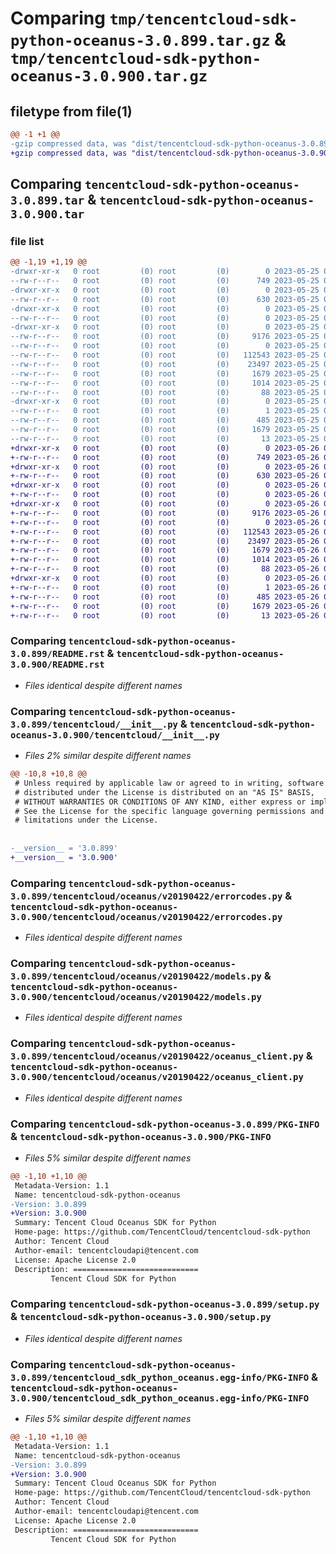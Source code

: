 # Comparing `tmp/tencentcloud-sdk-python-oceanus-3.0.899.tar.gz` & `tmp/tencentcloud-sdk-python-oceanus-3.0.900.tar.gz`

## filetype from file(1)

```diff
@@ -1 +1 @@
-gzip compressed data, was "dist/tencentcloud-sdk-python-oceanus-3.0.899.tar", last modified: Thu May 25 00:32:42 2023, max compression
+gzip compressed data, was "dist/tencentcloud-sdk-python-oceanus-3.0.900.tar", last modified: Fri May 26 02:24:16 2023, max compression
```

## Comparing `tencentcloud-sdk-python-oceanus-3.0.899.tar` & `tencentcloud-sdk-python-oceanus-3.0.900.tar`

### file list

```diff
@@ -1,19 +1,19 @@
-drwxr-xr-x   0 root         (0) root         (0)        0 2023-05-25 00:32:42.000000 tencentcloud-sdk-python-oceanus-3.0.899/
--rw-r--r--   0 root         (0) root         (0)      749 2023-05-25 00:32:41.000000 tencentcloud-sdk-python-oceanus-3.0.899/README.rst
-drwxr-xr-x   0 root         (0) root         (0)        0 2023-05-25 00:32:42.000000 tencentcloud-sdk-python-oceanus-3.0.899/tencentcloud/
--rw-r--r--   0 root         (0) root         (0)      630 2023-05-25 00:32:41.000000 tencentcloud-sdk-python-oceanus-3.0.899/tencentcloud/__init__.py
-drwxr-xr-x   0 root         (0) root         (0)        0 2023-05-25 00:32:42.000000 tencentcloud-sdk-python-oceanus-3.0.899/tencentcloud/oceanus/
--rw-r--r--   0 root         (0) root         (0)        0 2023-05-25 00:32:41.000000 tencentcloud-sdk-python-oceanus-3.0.899/tencentcloud/oceanus/__init__.py
-drwxr-xr-x   0 root         (0) root         (0)        0 2023-05-25 00:32:42.000000 tencentcloud-sdk-python-oceanus-3.0.899/tencentcloud/oceanus/v20190422/
--rw-r--r--   0 root         (0) root         (0)     9176 2023-05-25 00:32:41.000000 tencentcloud-sdk-python-oceanus-3.0.899/tencentcloud/oceanus/v20190422/errorcodes.py
--rw-r--r--   0 root         (0) root         (0)        0 2023-05-25 00:32:41.000000 tencentcloud-sdk-python-oceanus-3.0.899/tencentcloud/oceanus/v20190422/__init__.py
--rw-r--r--   0 root         (0) root         (0)   112543 2023-05-25 00:32:41.000000 tencentcloud-sdk-python-oceanus-3.0.899/tencentcloud/oceanus/v20190422/models.py
--rw-r--r--   0 root         (0) root         (0)    23497 2023-05-25 00:32:41.000000 tencentcloud-sdk-python-oceanus-3.0.899/tencentcloud/oceanus/v20190422/oceanus_client.py
--rw-r--r--   0 root         (0) root         (0)     1679 2023-05-25 00:32:42.000000 tencentcloud-sdk-python-oceanus-3.0.899/PKG-INFO
--rw-r--r--   0 root         (0) root         (0)     1014 2023-05-25 00:32:41.000000 tencentcloud-sdk-python-oceanus-3.0.899/setup.py
--rw-r--r--   0 root         (0) root         (0)       88 2023-05-25 00:32:42.000000 tencentcloud-sdk-python-oceanus-3.0.899/setup.cfg
-drwxr-xr-x   0 root         (0) root         (0)        0 2023-05-25 00:32:42.000000 tencentcloud-sdk-python-oceanus-3.0.899/tencentcloud_sdk_python_oceanus.egg-info/
--rw-r--r--   0 root         (0) root         (0)        1 2023-05-25 00:32:42.000000 tencentcloud-sdk-python-oceanus-3.0.899/tencentcloud_sdk_python_oceanus.egg-info/dependency_links.txt
--rw-r--r--   0 root         (0) root         (0)      485 2023-05-25 00:32:42.000000 tencentcloud-sdk-python-oceanus-3.0.899/tencentcloud_sdk_python_oceanus.egg-info/SOURCES.txt
--rw-r--r--   0 root         (0) root         (0)     1679 2023-05-25 00:32:42.000000 tencentcloud-sdk-python-oceanus-3.0.899/tencentcloud_sdk_python_oceanus.egg-info/PKG-INFO
--rw-r--r--   0 root         (0) root         (0)       13 2023-05-25 00:32:42.000000 tencentcloud-sdk-python-oceanus-3.0.899/tencentcloud_sdk_python_oceanus.egg-info/top_level.txt
+drwxr-xr-x   0 root         (0) root         (0)        0 2023-05-26 02:24:16.000000 tencentcloud-sdk-python-oceanus-3.0.900/
+-rw-r--r--   0 root         (0) root         (0)      749 2023-05-26 02:24:16.000000 tencentcloud-sdk-python-oceanus-3.0.900/README.rst
+drwxr-xr-x   0 root         (0) root         (0)        0 2023-05-26 02:24:16.000000 tencentcloud-sdk-python-oceanus-3.0.900/tencentcloud/
+-rw-r--r--   0 root         (0) root         (0)      630 2023-05-26 02:24:16.000000 tencentcloud-sdk-python-oceanus-3.0.900/tencentcloud/__init__.py
+drwxr-xr-x   0 root         (0) root         (0)        0 2023-05-26 02:24:16.000000 tencentcloud-sdk-python-oceanus-3.0.900/tencentcloud/oceanus/
+-rw-r--r--   0 root         (0) root         (0)        0 2023-05-26 02:24:16.000000 tencentcloud-sdk-python-oceanus-3.0.900/tencentcloud/oceanus/__init__.py
+drwxr-xr-x   0 root         (0) root         (0)        0 2023-05-26 02:24:16.000000 tencentcloud-sdk-python-oceanus-3.0.900/tencentcloud/oceanus/v20190422/
+-rw-r--r--   0 root         (0) root         (0)     9176 2023-05-26 02:24:16.000000 tencentcloud-sdk-python-oceanus-3.0.900/tencentcloud/oceanus/v20190422/errorcodes.py
+-rw-r--r--   0 root         (0) root         (0)        0 2023-05-26 02:24:16.000000 tencentcloud-sdk-python-oceanus-3.0.900/tencentcloud/oceanus/v20190422/__init__.py
+-rw-r--r--   0 root         (0) root         (0)   112543 2023-05-26 02:24:16.000000 tencentcloud-sdk-python-oceanus-3.0.900/tencentcloud/oceanus/v20190422/models.py
+-rw-r--r--   0 root         (0) root         (0)    23497 2023-05-26 02:24:16.000000 tencentcloud-sdk-python-oceanus-3.0.900/tencentcloud/oceanus/v20190422/oceanus_client.py
+-rw-r--r--   0 root         (0) root         (0)     1679 2023-05-26 02:24:16.000000 tencentcloud-sdk-python-oceanus-3.0.900/PKG-INFO
+-rw-r--r--   0 root         (0) root         (0)     1014 2023-05-26 02:24:16.000000 tencentcloud-sdk-python-oceanus-3.0.900/setup.py
+-rw-r--r--   0 root         (0) root         (0)       88 2023-05-26 02:24:16.000000 tencentcloud-sdk-python-oceanus-3.0.900/setup.cfg
+drwxr-xr-x   0 root         (0) root         (0)        0 2023-05-26 02:24:16.000000 tencentcloud-sdk-python-oceanus-3.0.900/tencentcloud_sdk_python_oceanus.egg-info/
+-rw-r--r--   0 root         (0) root         (0)        1 2023-05-26 02:24:16.000000 tencentcloud-sdk-python-oceanus-3.0.900/tencentcloud_sdk_python_oceanus.egg-info/dependency_links.txt
+-rw-r--r--   0 root         (0) root         (0)      485 2023-05-26 02:24:16.000000 tencentcloud-sdk-python-oceanus-3.0.900/tencentcloud_sdk_python_oceanus.egg-info/SOURCES.txt
+-rw-r--r--   0 root         (0) root         (0)     1679 2023-05-26 02:24:16.000000 tencentcloud-sdk-python-oceanus-3.0.900/tencentcloud_sdk_python_oceanus.egg-info/PKG-INFO
+-rw-r--r--   0 root         (0) root         (0)       13 2023-05-26 02:24:16.000000 tencentcloud-sdk-python-oceanus-3.0.900/tencentcloud_sdk_python_oceanus.egg-info/top_level.txt
```

### Comparing `tencentcloud-sdk-python-oceanus-3.0.899/README.rst` & `tencentcloud-sdk-python-oceanus-3.0.900/README.rst`

 * *Files identical despite different names*

### Comparing `tencentcloud-sdk-python-oceanus-3.0.899/tencentcloud/__init__.py` & `tencentcloud-sdk-python-oceanus-3.0.900/tencentcloud/__init__.py`

 * *Files 2% similar despite different names*

```diff
@@ -10,8 +10,8 @@
 # Unless required by applicable law or agreed to in writing, software
 # distributed under the License is distributed on an "AS IS" BASIS,
 # WITHOUT WARRANTIES OR CONDITIONS OF ANY KIND, either express or implied.
 # See the License for the specific language governing permissions and
 # limitations under the License.
 
 
-__version__ = '3.0.899'
+__version__ = '3.0.900'
```

### Comparing `tencentcloud-sdk-python-oceanus-3.0.899/tencentcloud/oceanus/v20190422/errorcodes.py` & `tencentcloud-sdk-python-oceanus-3.0.900/tencentcloud/oceanus/v20190422/errorcodes.py`

 * *Files identical despite different names*

### Comparing `tencentcloud-sdk-python-oceanus-3.0.899/tencentcloud/oceanus/v20190422/models.py` & `tencentcloud-sdk-python-oceanus-3.0.900/tencentcloud/oceanus/v20190422/models.py`

 * *Files identical despite different names*

### Comparing `tencentcloud-sdk-python-oceanus-3.0.899/tencentcloud/oceanus/v20190422/oceanus_client.py` & `tencentcloud-sdk-python-oceanus-3.0.900/tencentcloud/oceanus/v20190422/oceanus_client.py`

 * *Files identical despite different names*

### Comparing `tencentcloud-sdk-python-oceanus-3.0.899/PKG-INFO` & `tencentcloud-sdk-python-oceanus-3.0.900/PKG-INFO`

 * *Files 5% similar despite different names*

```diff
@@ -1,10 +1,10 @@
 Metadata-Version: 1.1
 Name: tencentcloud-sdk-python-oceanus
-Version: 3.0.899
+Version: 3.0.900
 Summary: Tencent Cloud Oceanus SDK for Python
 Home-page: https://github.com/TencentCloud/tencentcloud-sdk-python
 Author: Tencent Cloud
 Author-email: tencentcloudapi@tencent.com
 License: Apache License 2.0
 Description: ============================
         Tencent Cloud SDK for Python
```

### Comparing `tencentcloud-sdk-python-oceanus-3.0.899/setup.py` & `tencentcloud-sdk-python-oceanus-3.0.900/setup.py`

 * *Files identical despite different names*

### Comparing `tencentcloud-sdk-python-oceanus-3.0.899/tencentcloud_sdk_python_oceanus.egg-info/PKG-INFO` & `tencentcloud-sdk-python-oceanus-3.0.900/tencentcloud_sdk_python_oceanus.egg-info/PKG-INFO`

 * *Files 5% similar despite different names*

```diff
@@ -1,10 +1,10 @@
 Metadata-Version: 1.1
 Name: tencentcloud-sdk-python-oceanus
-Version: 3.0.899
+Version: 3.0.900
 Summary: Tencent Cloud Oceanus SDK for Python
 Home-page: https://github.com/TencentCloud/tencentcloud-sdk-python
 Author: Tencent Cloud
 Author-email: tencentcloudapi@tencent.com
 License: Apache License 2.0
 Description: ============================
         Tencent Cloud SDK for Python
```

